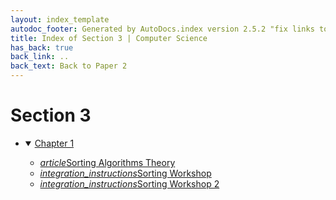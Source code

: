 ```yaml
---
layout: index_template
autodoc_footer: Generated by AutoDocs.index version 2.5.2 "fix links to documents" ⓒ Starwort, 2020
title: Index of Section 3 | Computer Science
has_back: true
back_link: ..
back_text: Back to Paper 2
---
```


# **Section 3**

- <details open><summary><a href='./chapter_1'>Chapter 1</a></summary>

  - <a href='./chapter_1/sorting_algorithms_theory.html'><i title='MD file' class="material-icons">article</i>Sorting Algorithms Theory</a>
  - <a href='./chapter_1/sorting_workshop.ipynb'><i title='IPYNB file' class="material-icons">integration_instructions</i>Sorting Workshop</a>
  - <a href='./chapter_1/sorting_workshop_2.ipynb'><i title='IPYNB file' class="material-icons">integration_instructions</i>Sorting Workshop 2</a>

  </details>
